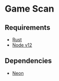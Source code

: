 # Game Scan

## Requirements

- [Rust](https://www.rust-lang.org/)
- [Node v12](https://nodejs.org)

## Dependencies

- [Neon](https://neon-bindings.com)
